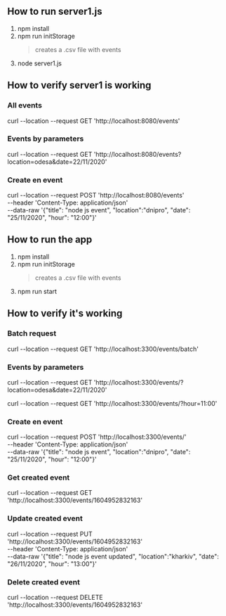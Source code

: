## How to run server1.js
1. npm install
2. npm run initStorage
    >creates a .csv file with events
3. node server1.js

## How to verify server1 is working

### All events
curl --location --request GET 'http://localhost:8080/events'

### Events by parameters
curl --location --request GET 'http://localhost:8080/events?location=odesa&date=22/11/2020'

### Create en event
curl --location --request POST 'http://localhost:8080/events' \
--header 'Content-Type: application/json' \
--data-raw '{"title": "node js event", "location":"dnipro", "date": "25/11/2020", "hour": "12:00"}'

## How to run the app
1. npm install
2. npm run initStorage
    >creates a .csv file with events
3. npm run start

## How to verify it's working

### Batch request
curl --location --request GET 'http://localhost:3300/events/batch'

### Events by parameters
curl --location --request GET 'http://localhost:3300/events/?location=odesa&date=22/11/2020'

curl --location --request GET 'http://localhost:3300/events/?hour=11:00'

### Create en event
curl --location --request POST 'http://localhost:3300/events/' \
--header 'Content-Type: application/json' \
--data-raw '{"title": "node js event", "location":"dnipro", "date": "25/11/2020", "hour": "12:00"}'

### Get created event
curl --location --request GET 'http://localhost:3300/events/1604952832163'

### Update created event
curl --location --request PUT 'http://localhost:3300/events/1604952832163' \
--header 'Content-Type: application/json' \
--data-raw '{"title": "node js event updated", "location":"kharkiv", "date": "26/11/2020", "hour": "13:00"}'

### Delete created event
curl --location --request DELETE 'http://localhost:3300/events/1604952832163'